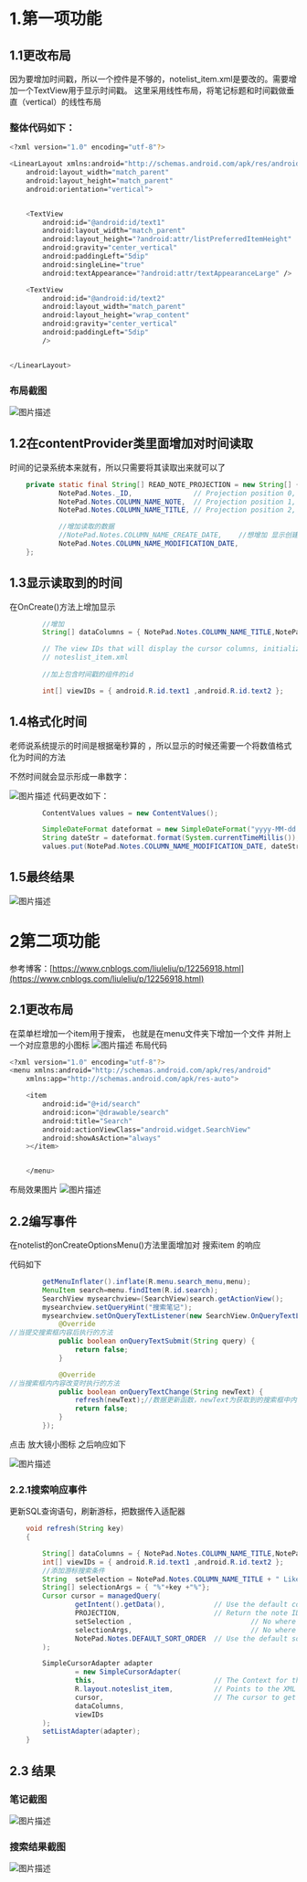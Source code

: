 ﻿# 1.第一项功能
## 1.1更改布局
因为要增加时间戳，所以一个控件是不够的，notelist_item.xml是要改的。需要增加一个TextView用于显示时间戳。
这里采用线性布局，将笔记标题和时间戳做垂直（vertical）的线性布局

### 整体代码如下：
```bash
<?xml version="1.0" encoding="utf-8"?>

<LinearLayout xmlns:android="http://schemas.android.com/apk/res/android"
    android:layout_width="match_parent"
    android:layout_height="match_parent"
    android:orientation="vertical">


    <TextView
        android:id="@android:id/text1"
        android:layout_width="match_parent"
        android:layout_height="?android:attr/listPreferredItemHeight"
        android:gravity="center_vertical"
        android:paddingLeft="5dip"
        android:singleLine="true"
        android:textAppearance="?android:attr/textAppearanceLarge" />

    <TextView
        android:id="@android:id/text2"
        android:layout_width="match_parent"
        android:layout_height="wrap_content"
        android:gravity="center_vertical"
        android:paddingLeft="5dip"
        />


</LinearLayout>
```
### 布局截图
![图片描述](https://github.com/yufeng-lin/Android_Mid-term/blob/master/pic/layout.png)



## 1.2在contentProvider类里面增加对时间读取
时间的记录系统本来就有，所以只需要将其读取出来就可以了

```java
    private static final String[] READ_NOTE_PROJECTION = new String[] {
            NotePad.Notes._ID,               // Projection position 0, the note's id
            NotePad.Notes.COLUMN_NAME_NOTE,  // Projection position 1, the note's content
            NotePad.Notes.COLUMN_NAME_TITLE, // Projection position 2, the note's title

            //增加读取的数据
            //NotePad.Notes.COLUMN_NAME_CREATE_DATE,    //想增加 显示创建时间 时可用
            NotePad.Notes.COLUMN_NAME_MODIFICATION_DATE,
    };
```



##  1.3显示读取到的时间
在OnCreate()方法上增加显示

```java
        //增加
        String[] dataColumns = { NotePad.Notes.COLUMN_NAME_TITLE,NotePad.Notes.COLUMN_NAME_MODIFICATION_DATE } ;

        // The view IDs that will display the cursor columns, initialized to the TextView in
        // noteslist_item.xml
        
        //加上包含时间戳的组件的id

        int[] viewIDs = { android.R.id.text1 ,android.R.id.text2 };
```


##  1.4格式化时间
老师说系统提示的时间是根据毫秒算的
，所以显示的时候还需要一个将数值格式化为时间的方法

不然时间就会显示形成一串数字：

![图片描述](https://github.com/yufeng-lin/Android_Mid-term/blob/master/pic/mistake.png)
代码更改如下：
```java
        ContentValues values = new ContentValues();

        SimpleDateFormat dateformat = new SimpleDateFormat("yyyy-MM-dd HH:mm:ss");
        String dateStr = dateformat.format(System.currentTimeMillis());
        values.put(NotePad.Notes.COLUMN_NAME_MODIFICATION_DATE, dateStr);

```


## 1.5最终结果
![图片描述](https://github.com/yufeng-lin/Android_Mid-term/blob/master/pic/result1.png)


# 2第二项功能
参考博客：[https://www.cnblogs.com/liuleliu/p/12256918.html](https://www.cnblogs.com/liuleliu/p/12256918.html)
## 2.1更改布局
在菜单栏增加一个item用于搜索，
也就是在menu文件夹下增加一个文件
并附上一个对应意思的小图标
![图片描述](https://github.com/yufeng-lin/Android_Mid-term/blob/master/pic/search.png)
布局代码

```bash
<?xml version="1.0" encoding="utf-8"?>
<menu xmlns:android="http://schemas.android.com/apk/res/android"
    xmlns:app="http://schemas.android.com/apk/res-auto">

    <item
        android:id="@+id/search"
        android:icon="@drawable/search"
        android:title="Search"
        android:actionViewClass="android.widget.SearchView"
        android:showAsAction="always"
    ></item>


    </menu>
```
布局效果图片
![图片描述](https://github.com/yufeng-lin/Android_Mid-term/blob/master/pic/search_menu.png)

## 2.2编写事件


在notelist的onCreateOptionsMenu()方法里面增加对 搜索item 的响应

代码如下

```java
        getMenuInflater().inflate(R.menu.search_menu,menu);
        MenuItem search=menu.findItem(R.id.search);
        SearchView mysearchview=(SearchView)search.getActionView();
        mysearchview.setQueryHint("搜索笔记");
        mysearchview.setOnQueryTextListener(new SearchView.OnQueryTextListener(){
            @Override
//当提交搜索框内容后执行的方法
            public boolean onQueryTextSubmit(String query) {
                return false;
            }

            @Override
//当搜索框内内容改变时执行的方法
            public boolean onQueryTextChange(String newText) {
                refresh(newText);//数据更新函数，newText为获取到的搜索框中内容
                return false;
            }
        });
```

点击 放大镜小图标 之后响应如下

![图片描述](https://github.com/yufeng-lin/Android_Mid-term/blob/master/pic/search_click.png)

### 2.2.1搜索响应事件
更新SQL查询语句，刷新游标，把数据传入适配器

```java
    void refresh(String key)
    {

        String[] dataColumns = { NotePad.Notes.COLUMN_NAME_TITLE,NotePad.Notes.COLUMN_NAME_MODIFICATION_DATE } ;
        int[] viewIDs = { android.R.id.text1 ,android.R.id.text2 };
        //添加游标搜索条件
        String  setSelection = NotePad.Notes.COLUMN_NAME_TITLE + " Like ? ";
        String[] selectionArgs = { "%"+key +"%"};
        Cursor cursor = managedQuery(
                getIntent().getData(),            // Use the default content URI for the provider.
                PROJECTION,                       // Return the note ID and title for each note.
                setSelection ,                             // No where clause, return all records.
                selectionArgs,                             // No where clause, therefore no where column values.
                NotePad.Notes.DEFAULT_SORT_ORDER  // Use the default sort order.
        );

        SimpleCursorAdapter adapter
                = new SimpleCursorAdapter(
                this,                             // The Context for the ListView
                R.layout.noteslist_item,          // Points to the XML for a list item
                cursor,                           // The cursor to get items from
                dataColumns,
                viewIDs
        );
        setListAdapter(adapter);
    }


```

## 2.3 结果
### 笔记截图
![图片描述](https://github.com/yufeng-lin/Android_Mid-term/blob/master/pic/result2.1.png)

### 搜索结果截图
![图片描述](https://github.com/yufeng-lin/Android_Mid-term/blob/master/pic/result2.2.png)

